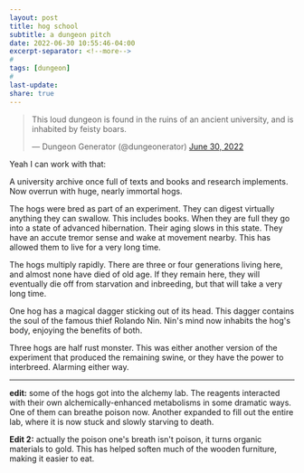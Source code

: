```yaml
---
layout: post
title: hog school
subtitle: a dungeon pitch
date: 2022-06-30 10:55:46-04:00
excerpt-separator: <!--more-->
#
tags: [dungeon]
#
last-update: 
share: true
---
```

<blockquote class="twitter-tweet" data-dnt="true"><p lang="en" dir="ltr">This loud dungeon is found in the ruins of an ancient university, and is inhabited by feisty boars.</p>&mdash; Dungeon Generator (@dungeonerator) <a href="https://twitter.com/dungeonerator/status/1542403360975835136?ref_src=twsrc%5Etfw">June 30, 2022</a></blockquote> <script async src="https://platform.twitter.com/widgets.js" charset="utf-8"></script>

Yeah I can work with that: <!--more-->

A university archive once full of texts and books and research implements. Now overrun with huge, nearly immortal hogs.

The hogs were bred as part of an experiment. They can digest virtually anything they can swallow. This includes books. When they are full they go into a state of advanced hibernation. Their aging slows in this state. They have an accute tremor sense and wake at movement nearby. This has allowed them to live for a very long time.

The hogs multiply rapidly. There are three or four generations living here, and almost none have died of old age. If they remain here, they will eventually die off from starvation and inbreeding, but that will take a very long time.

One hog has a magical dagger sticking out of its head. This dagger contains the soul of the famous thief Rolando Nin. Nin's mind now inhabits the hog's body, enjoying the benefits of both.

Three hogs are half rust monster. This was either another version of the experiment that produced the remaining swine, or they have the power to interbreed. Alarming either way.

<hr>

**edit:** some of the hogs got into the alchemy lab. The reagents interacted with their own alchemically-enhanced metabolisms in some dramatic ways. One of them can breathe poison now. Another expanded to fill out the entire lab, where it is now stuck and slowly starving to death.

**Edit 2:** actually the poison one's breath isn't poison, it turns organic materials to gold. This has helped soften much of the wooden furniture, making it easier to eat.